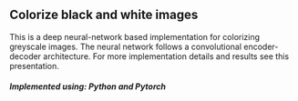 ## Colorize black and white images
This is a deep neural-network based implementation for colorizing greyscale images. The neural network follows a convolutional encoder-decoder architecture. For more implementation details and results see this presentation.

##### Implemented using: Python and Pytorch
